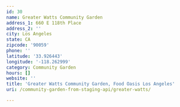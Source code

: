 ```yaml
---
id: 30
name: Greater Watts Community Garden
address_1: 660 E 118th Place
address_2: ''
city: Los Angeles
state: CA
zipcode: '90059'
phone: ''
latitude: '33.926443'
longitude: '-118.262999'
category: Community Garden
hours: []
website: ''
title: 'Greater Watts Community Garden, Food Oasis Los Angeles'
uri: /community-garden-from-staging-api/greater-watts/

---
```

